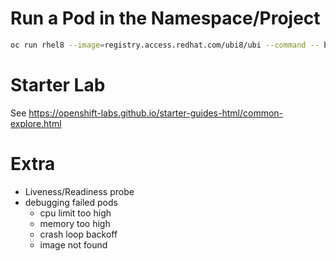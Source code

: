 # Run a Pod in the Namespace/Project
```bash
oc run rhel8 --image=registry.access.redhat.com/ubi8/ubi --command -- bash -c 'sleep infinity'
```

# Starter Lab
See https://openshift-labs.github.io/starter-guides-html/common-explore.html


# Extra
* Liveness/Readiness probe
* debugging failed pods
  * cpu limit too high
  * memory too high
  * crash loop backoff
  * image not found